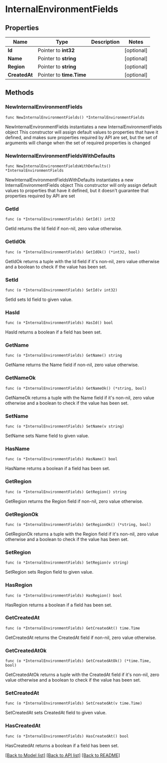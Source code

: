 # InternalEnvironmentFields

## Properties

Name | Type | Description | Notes
------------ | ------------- | ------------- | -------------
**Id** | Pointer to **int32** |  | [optional] 
**Name** | Pointer to **string** |  | [optional] 
**Region** | Pointer to **string** |  | [optional] 
**CreatedAt** | Pointer to **time.Time** |  | [optional] 

## Methods

### NewInternalEnvironmentFields

`func NewInternalEnvironmentFields() *InternalEnvironmentFields`

NewInternalEnvironmentFields instantiates a new InternalEnvironmentFields object
This constructor will assign default values to properties that have it defined,
and makes sure properties required by API are set, but the set of arguments
will change when the set of required properties is changed

### NewInternalEnvironmentFieldsWithDefaults

`func NewInternalEnvironmentFieldsWithDefaults() *InternalEnvironmentFields`

NewInternalEnvironmentFieldsWithDefaults instantiates a new InternalEnvironmentFields object
This constructor will only assign default values to properties that have it defined,
but it doesn't guarantee that properties required by API are set

### GetId

`func (o *InternalEnvironmentFields) GetId() int32`

GetId returns the Id field if non-nil, zero value otherwise.

### GetIdOk

`func (o *InternalEnvironmentFields) GetIdOk() (*int32, bool)`

GetIdOk returns a tuple with the Id field if it's non-nil, zero value otherwise
and a boolean to check if the value has been set.

### SetId

`func (o *InternalEnvironmentFields) SetId(v int32)`

SetId sets Id field to given value.

### HasId

`func (o *InternalEnvironmentFields) HasId() bool`

HasId returns a boolean if a field has been set.

### GetName

`func (o *InternalEnvironmentFields) GetName() string`

GetName returns the Name field if non-nil, zero value otherwise.

### GetNameOk

`func (o *InternalEnvironmentFields) GetNameOk() (*string, bool)`

GetNameOk returns a tuple with the Name field if it's non-nil, zero value otherwise
and a boolean to check if the value has been set.

### SetName

`func (o *InternalEnvironmentFields) SetName(v string)`

SetName sets Name field to given value.

### HasName

`func (o *InternalEnvironmentFields) HasName() bool`

HasName returns a boolean if a field has been set.

### GetRegion

`func (o *InternalEnvironmentFields) GetRegion() string`

GetRegion returns the Region field if non-nil, zero value otherwise.

### GetRegionOk

`func (o *InternalEnvironmentFields) GetRegionOk() (*string, bool)`

GetRegionOk returns a tuple with the Region field if it's non-nil, zero value otherwise
and a boolean to check if the value has been set.

### SetRegion

`func (o *InternalEnvironmentFields) SetRegion(v string)`

SetRegion sets Region field to given value.

### HasRegion

`func (o *InternalEnvironmentFields) HasRegion() bool`

HasRegion returns a boolean if a field has been set.

### GetCreatedAt

`func (o *InternalEnvironmentFields) GetCreatedAt() time.Time`

GetCreatedAt returns the CreatedAt field if non-nil, zero value otherwise.

### GetCreatedAtOk

`func (o *InternalEnvironmentFields) GetCreatedAtOk() (*time.Time, bool)`

GetCreatedAtOk returns a tuple with the CreatedAt field if it's non-nil, zero value otherwise
and a boolean to check if the value has been set.

### SetCreatedAt

`func (o *InternalEnvironmentFields) SetCreatedAt(v time.Time)`

SetCreatedAt sets CreatedAt field to given value.

### HasCreatedAt

`func (o *InternalEnvironmentFields) HasCreatedAt() bool`

HasCreatedAt returns a boolean if a field has been set.


[[Back to Model list]](../README.md#documentation-for-models) [[Back to API list]](../README.md#documentation-for-api-endpoints) [[Back to README]](../README.md)


